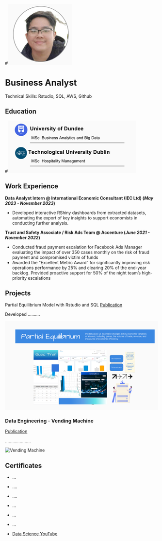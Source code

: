 #![Logo](/assets/logo.png)  	
# Business Analyst

 Technical Skills: Rstudio, SQL, AWS, Github

## Education
#![Educationl](/assets/edu3.png)  	


## Work Experience
 **Data Analyst Intern @ International Economic Consultant (IEC Ltd) (_May 2023 - November 2023_)**
 - Developed interactive RShiny dashboards from extracted datasets, automating the export of key insights to support economists in conducting further analysis.

**Trust and Safety Associate / Risk Ads Team  @ Accenture (_June 2021 - November 2022_)**
 - Conducted fraud payment escalation for Facebook Ads Manager evaluating the impact of over 350 cases monthly on the risk of fraud payment and compromised victim of funds
 - Awarded the “Excellent Metric Award” for significantly improving risk operations performance by 25% and clearing 20% of the end-year backlog. Provided proactive support for 50% of the night team’s high-priority escalations

## Projects
Partial Equilibrium Model with Rstudio and SQL
[Publication](https://www.mdpi.com/1424-8220/22/8/3048)

Developed ..........

![PE Model](/assets/PE1.png)

### Data Engineering - Vending Machine 
[Publication](https://www.mdpi.com/1424-8220/22/11/4240)

.....................

![Vending Machine](/assets/img/bike_study.jpeg)

## Certificates 
- ...
- ....
- ....
- ...
- ...
- ...

- [Data Science YouTube](https://www.youtube.com/channel/UCa9gErQ9AE5jT2DZLjXBIdA)

